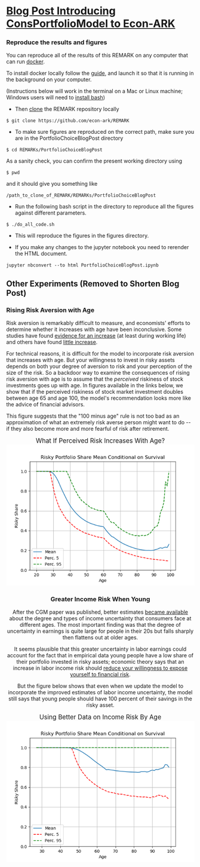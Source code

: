  
# [Blog Post Introducing ConsPortfolioModel to Econ-ARK](https://econ-ark.github.io/REMARK/REMARKs/PortfolioChoiceBlogPost/PortfolioChoiceBlogPost.html)

### Reproduce the results and figures

You can reproduce all of the results of this REMARK on any computer that can run [docker](https://en.wikipedia.org/wiki/Docker_(software)).

To install docker locally follow the [guide](https://github.com/econ-ark/econ-ark-tools/tree/master/Virtual/Docker#install-docker-desktop-macos-and-windows), and launch it so that it is running in the background on your computer.

(Instructions below will work in the terminal on a Mac or Linux machine; Windows users will need to [install bash](https://itsfoss.com/install-bash-on-windows/))
- Then [clone](https://www.toolsqa.com/git/git-clone/) the REMARK repository locally

```
$ git clone https://github.com/econ-ark/REMARK
```
- To make sure figures are reproduced on the correct path, make sure you are in the PortfolioChoiceBlogPost directory
```
$ cd REMARKs/PortfolioChoiceBlogPost
```

As a sanity check, you can confirm the present working directory using

```
$ pwd
```
and it should give you something like
```
/path_to_clone_of_REMARK/REMARKs/PortfolioChoiceBlogPost
```

- Run the following bash script in the directory to reproduce all the figures against different parameters.
```
$ ./do_all_code.sh
```

- This will reproduce the figures in the figures directory.

- If you make any changes to the jupyter notebook you need to rerender the HTML document.
```
jupyter nbconvert --to html PortfolioChoiceBlogPost.ipynb
```



## Other Experiments (Removed to Shorten Blog Post)

### Rising Risk Aversion with Age

Risk aversion is remarkably difficult to measure, and economists' efforts to determine whether it increases with age have been inconclusive.  Some studies have found [evidence for an increase](https://voxeu.org/article/effect-age-willingness-take-risks) (at least during working life) and others have found [little increase](https://onlinelibrary.wiley.com/doi/abs/10.1016/j.rfe.2003.09.010).

For technical reasons, it is difficult for the model to incorporate risk aversion that increases with age.  But your willingness to invest in risky assets depends on both your degree of aversion to risk and your perception of the size of the risk.  So a backdoor way to examine the consequences of rising risk aversion with age is to assume that the _perceived_ riskiness of stock investments goes up with age.  In figures available in the links below, we show that if the perceived riskiness of stock market investment doubles between age 65 and age 100, the model's recommendation looks more like the advice of financial advisors.

This figure suggests that the "100 minus age" rule is not too bad as an approximation of what an extremely risk averse person might want to do -- if they also become more and more fearful of risk after retirement.  

<center><big>
    What If Perceived Risk Increases With Age?
    </big>
<center>
    <img src='figures/figure_risky_age/RShare_Means.png'>
</center>


### Greater Income Risk When Young
After the CGM paper was published, better estimates [became available](https://doi.org/10.1016/j.jmoneco.2010.04.003) about the degree and types of income uncertainty that consumers face at different ages.  The most important finding was that the degree of uncertainty in earnings is quite large for people in their 20s but falls sharply then flattens out at older ages.  

It seems plausible that this greater uncertainty in labor earnings could account for the fact that in empirical data young people have a low share of their portfolio invested in risky assets; economic theory says that an increase in labor income risk should [reduce your willingness to expose yourself to financial risk](https://www.jstor.org/stable/2951719).

But the figure below shows that even when we update the model to incorporate the improved estimates of labor income uncertainty, the model still says that young people should have 100 percent of their savings in the risky asset.

<center><big>
    Using Better Data on Income Risk By Age
    </big>
<center>
    <img src='figures/figure_Parameters_1940s_shocks/RShare_Means.png'>
</center>


